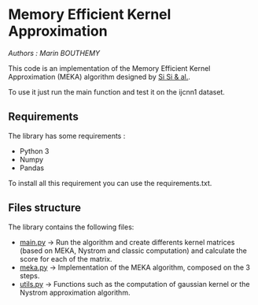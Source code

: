 # Memory Efficient Kernel Approximation
*Authors : Marin BOUTHEMY*


This code is an implementation of the Memory Efficient Kernel Approximation (MEKA) algorithm designed by [Si Si & al.](http://www.jmlr.org/papers/volume18/15-025/15-025.pdf).

To use it just run the main function and test it on the ijcnn1 dataset.

## Requirements
The library has some requirements :
 - Python 3
 - Numpy
 - Pandas

To install all this requirement you can use the requirements.txt.

## Files structure
The library contains the following files:

 - [main.py](https://github.com/Marin35/memory-effficient-kernel-approximation/src/main.py) -> Run the algorithm and create differents kernel matrices (based on MEKA, Nystrom and classic computation) and calculate the score for each of the matrix.
 - [meka.py](https://github.com/Marin35/memory-effficient-kernel-approximation/src/meka.py) -> Implementation of the MEKA algorithm, composed on the 3 steps.
 - [utils.py](https://github.com/Marin35/memory-effficient-kernel-approximation/src/utils.py) -> Functions such as the computation of gaussian kernel or the Nystrom approximation algorithm.

